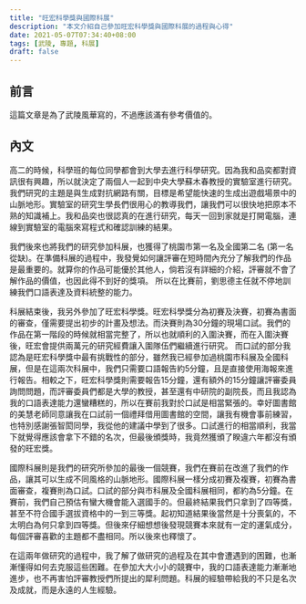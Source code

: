 ```yaml
---
title: "旺宏科學獎與國際科展"
description: "本文介紹自己參加旺宏科學獎與國際科展的過程與心得"
date: 2021-05-07T07:34:40+08:00
tags: [武陵, 專題, 科展]
draft: false
---
```

## 前言
這篇文章是為了武陵風華寫的，不過應該滿有參考價值的。

## 內文
高二的時候，科學班的每位同學都會到大學去進行科學研究。因為我和品奕都對資訊很有興趣，所以就決定了兩個人一起到中央大學蘇木春教授的實驗室進行研究。我們研究的主題是與生成對抗網路有關，目標是希望能快速的生成出遊戲場景中的山脈地形。實驗室的研究生學長們很用心的教導我們，讓我們可以很快地把原本不熟的知識補上。我和品奕也很認真的在進行研究，每天一回到家就是打開電腦，連線到實驗室的電腦來寫程式和確認訓練的結果。

我們後來也將我們的研究參加科展，也獲得了桃園市第一名及全國第二名 (第一名從缺)。在準備科展的過程中，我發覺如何讓評審在短時間內充分了解我們的作品是最重要的。就算你的作品可能優於其他人，倘若沒有詳細的介紹，評審就不會了解作品的價值，也因此得不到好的獎項。	所以在比賽前，劉思德主任就不停地訓練我們口語表達及資料統整的能力。

科展結束後，我另外參加了旺宏科學獎。旺宏科學獎分為初賽及決賽，初賽為書面的審查，僅需要提出初步的計畫及想法。而決賽則為30分鐘的現場口試。我們的作品在第一階段的時候就相當完整了，所以也就順利的入圍決賽，而在入圍決賽後，旺宏會提供兩萬元的研究經費讓入圍隊伍們繼續進行研究。
而口試的部分我認為是旺宏科學獎中最有挑戰性的部分，雖然我已經參加過桃園市科展及全國科展，但是在這兩次科展中，我們只需要口語報告約5分鐘，且是直接使用海報來進行報告。相較之下，旺宏科學獎則需要報告15分鐘，還有額外的15分鐘讓評審委員詢問問題，而評審委員們都是大學的教授，甚至還有中研院的副院長，而且我認為我的口語表達能力還蠻糟糕的，所以在賽前我對於口試是相當緊張的。幸好圖書館的美慧老師同意讓我在口試前一個禮拜借用圖書館的空間，讓我有機會事前練習，也特別感謝張智閎同學，我從他的建議中學到了很多。口試進行的相當順利，我當下就覺得應該會拿下不錯的名次，但最後頒獎時，我竟然獲頒了睽違六年都沒有頒發的旺宏獎。

國際科展則是我們的研究所參加的最後一個競賽，我們在賽前在改進了我們的作品，讓其可以生成不同風格的山脈地形。國際科展一樣分成初賽及複賽，初賽為書面審查，複賽則為口試。口試的部分與市科展及全國科展相同，都約為5分鐘。在賽前，我們自己預估有蠻大機會能入選國手的。但最終結果我們只拿到了四等獎，甚至不符合國手選拔資格中的一到三等獎。起初知道結果後當然是十分喪氣的，不太明白為何只拿到四等獎。但後來仔細想想後發現競賽本來就有一定的運氣成分，每個評審喜歡的主題都不盡相同。所以後來也釋懷了。

在這兩年做研究的過程中，我了解了做研究的過程及在其中會遭遇到的困難，也漸漸懂得如何去克服這些困難。在參加大大小小的競賽中，我的口語表達能力漸漸地進步，也不再害怕評審教授們所提出的犀利問題。科展的經驗帶給我的不只是名次及成就，而是永遠的人生經驗。